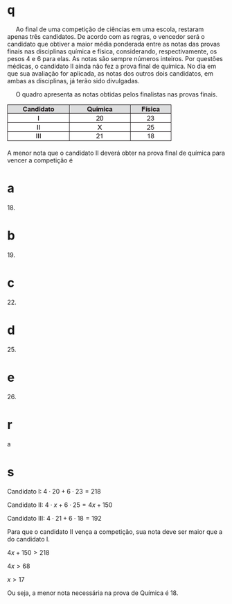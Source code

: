 # q
     Ao final de uma competição de ciências em uma escola, restaram apenas três candidatos. De acordo com as regras, o vencedor será o candidato que obtiver a maior média ponderada entre as notas das provas finais nas disciplinas química e física, considerando, respectivamente, os pesos 4 e 6 para elas. As notas são sempre números inteiros. Por questões médicas, o candidato II ainda não fez a prova final de química. No dia em que sua avaliação for aplicada, as notas dos outros dois candidatos, em ambas as disciplinas, já terão sido divulgadas.

     O quadro apresenta as notas obtidas pelos finalistas nas provas finais.

![](fb21021c-7fa3-7578-ec24-2ee498a014af.png)

A menor nota que o candidato II deverá obter na prova final de química para vencer a competição é

# a
18\.

# b
19\.

# c
22\.

# d
25\.

# e
26\.

# r
a

# s
Candidato I: $4 \cdot 20 + 6 \cdot 23 = 218$

Candidato II: $4 \cdot x + 6 \cdot 25 = 4x + 150$

Candidato III: $4 \cdot 21 + 6 \cdot 18 = 192$

Para que o candidato II vença a competição, sua nota deve ser maior que a do candidato I.

$4x + 150 > 218$

$4x > 68$

$x > 17$

Ou seja, a menor nota necessária na prova de Química é 18.
